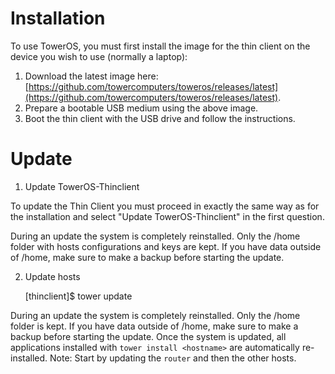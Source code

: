 # Installation

To use TowerOS, you must first install the image for the thin client on the device you wish to use (normally a laptop):

1. Download the latest image here: [https://github.com/towercomputers/toweros/releases/latest](https://github.com/towercomputers/toweros/releases/latest).
2. Prepare a bootable USB medium using the above image.
3. Boot the thin client with the USB drive and follow the instructions.

# Update

1. Update TowerOS-Thinclient

To update the Thin Client you must proceed in exactly the same way as for the installation and select "Update TowerOS-Thinclient" in the first question.

During an update the system is completely reinstalled. Only the /home folder with hosts configurations and keys are kept. If you have data outside of /home, make sure to make a backup before starting the update.

2. Update hosts

    [thinclient]$ tower update <hostname>

During an update the system is completely reinstalled. Only the /home folder is kept. If you have data outside of /home, make sure to make a backup before starting the update.
Once the system is updated, all applications installed with `tower install <hostname>` are automatically re-installed.
Note: Start by updating the `router` and then the other hosts.